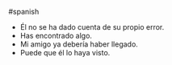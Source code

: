 #spanish

* Él no se ha dado cuenta de su propio error.
* Has encontrado algo.
* Mi amigo ya debería haber llegado.
* Puede que él lo haya visto.
